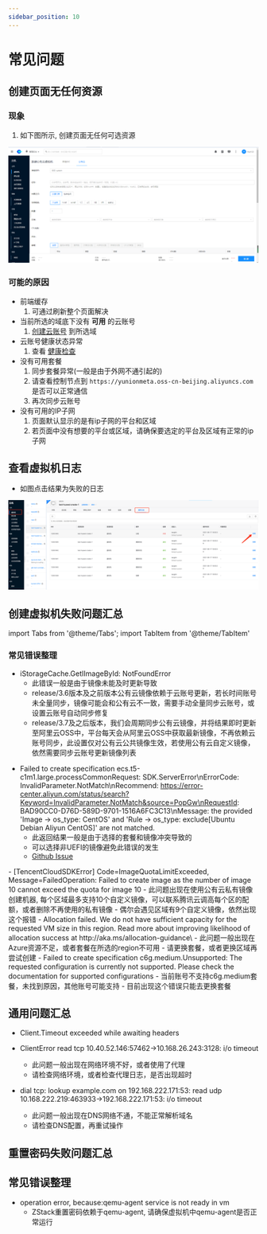 ```yaml
---
sidebar_position: 10
---
```


# 常见问题

## 创建页面无任何资源

### 现象

1. 如下图所示, 创建页面无任何可选资源

![](./images/no_region.png)


### 可能的原因

- 前端缓存
    1. 可通过刷新整个页面解决
- 当前所选的域底下没有 **可用** 的云账号
    1. [创建云账号](../../../../../web_ui/multiplecloud/cloudaccount/cloudaccount) 到所选域
- 云账号健康状态异常
    1. 查看 [健康检查](../cloudaccounts/health_check)
- 没有可用套餐
    1. 同步套餐异常(一般是由于外网不通引起的)
    2. 请查看控制节点到 `https://yunionmeta.oss-cn-beijing.aliyuncs.com` 是否可以正常通信
    3. 再次同步云账号
- 没有可用的IP子网
    1. 页面默认显示的是有ip子网的平台和区域
    2. 若页面中没有想要的平台或区域，请确保要选定的平台及区域有正常的ip子网

## 查看虚拟机日志

- 如图点击结果为失败的日志

![](./images/vm_log.png)


## 创建虚拟机失败问题汇总

import Tabs from '@theme/Tabs';
import TabItem from '@theme/TabItem'

### 常见错误整理

<Tabs>

<TabItem value="通用" label="通用">

- iStorageCache.GetIImageById: NotFoundError
    - 此错误一般是由于镜像未能及时更新导致
    - release/3.6版本及之前版本公有云镜像依赖于云账号更新，若长时间账号未全量同步，镜像可能会和公有云不一致，需要手动全量同步云账号，或设置云账号自动同步修复
    - release/3.7及之后版本，我们会周期同步公有云镜像，并将结果即时更新至阿里云OSS中，平台每天会从阿里云OSS中获取最新镜像，不再依赖云账号同步，此设置仅对公有云公共镜像生效，若使用公有云自定义镜像，依然需要同步云账号更新镜像列表

</TabItem>


<TabItem value="阿里云" label="阿里云">

- Failed to create specification ecs.t5-c1m1.large.processCommonRequest: SDK.ServerError\nErrorCode: InvalidParameter.NotMatch\nRecommend: https://error-center.aliyun.com/status/search?Keyword=InvalidParameter.NotMatch&source=PopGw\nRequestId: BAD90CC0-D76D-589D-9701-1516A6FC3C13\nMessage: the provided 'Image -> os_type: CentOS' and 'Rule -> os_type: exclude[Ubuntu Debian Aliyun CentOS]' are not matched.
    - 此返回结果一般是由于选择的套餐和镜像冲突导致的
    - 可以选择非UEFI的镜像避免此错误的发生
    - [Github Issue](https://github.com/yunionio/cloudpods/issues/11481)

</TabItem>

<TabItem value="腾讯云" label="腾讯云">
- [TencentCloudSDKError] Code=ImageQuotaLimitExceeded, Message=FailedOperation: Failed to create image as the number of image 10 cannot exceed the quota for image 10
    - 此问题出现在使用公有云私有镜像创建机器, 每个区域最多支持10个自定义镜像，可以联系腾讯云调高每个区的配额，或者删除不再使用的私有镜像
    - 偶尔会遇见区域有9个自定义镜像，依然出现这个报错
</TabItem>

<TabItem value="Azure" label="Azure">
- Allocation failed. We do not have sufficient capacity for the requested VM size in this region. Read more about improving likelihood of allocation success at http://aka.ms/allocation-guidance\ 
    - 此问题一般出现在Azure资源不足，或者套餐在所选的region不可用
    - 请更换套餐，或者更换区域再尝试创建

</TabItem>

<TabItem value="AWS" label="AWS">
- Failed to create specification c6g.medium.Unsupported: The requested configuration is currently not supported. Please check the documentation for supported configurations
    - 当前账号不支持c6g.medium套餐，未找到原因，其他账号可能支持
    - 目前出现这个错误只能去更换套餐
</TabItem>

</Tabs>

## 通用问题汇总

- Client.Timeout exceeded while awaiting headers
- ClientError read tcp 10.40.52.146:57462->10.168.26.243:3128: i/o timeout
    - 此问题一般出现在网络环境不好，或者使用了代理
    - 请检查网络环境，或者检查代理日志，是否出现超时

- dial tcp: lookup example.com on 192.168.222.171:53: read udp 10.168.222.219:463933->192.168.222.171:53: i/o timeout
    - 此问题一般出现在DNS网络不通，不能正常解析域名
    - 请检查DNS配置，再重试操作


## 重置密码失败问题汇总

## 常见错误整理

<Tabs>

<TabItem value="ZStack" label="ZStack">

- operation error, because:qemu-agent service is not ready in vm
    - ZStack重置密码依赖于qemu-agent, 请确保虚拟机中qemu-agent是否正常运行

</TabItem>

</Tabs>
